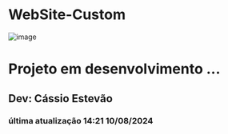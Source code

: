 ﻿# WebSite-Custom
  ![image](https://github.com/user-attachments/assets/3951ec8d-2fd6-4714-9225-23902235513d)


<h1>
  Projeto em desenvolvimento ...
</h1>
<h2>Dev: Cássio Estevão</h2>
<h3>última atualização 14:21 10/08/2024</h3>
<div>
</div>
